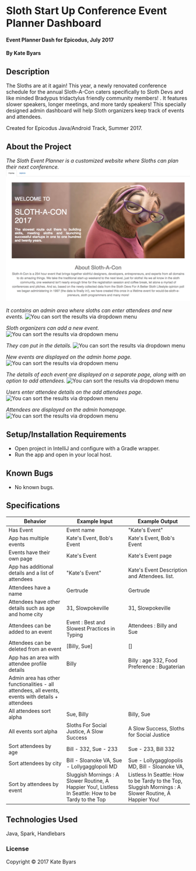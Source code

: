 

# Sloth Start Up Conference Event Planner Dashboard

#### Event Planner Dash for Epicodus, July 2017

#### By Kate Byars

## Description
The Sloths are at it again! This year, a newly renovated conference schedule for the annual Sloth-A-Con caters specifically to Sloth Devs and like minded Bradypus tridactylus friendly community members! . It features slower speakers, longer meetings, and more tardy speakers!
This specially designed admin dashboard will help Sloth organizers keep track of events and attendees.

Created for Epicodus Java/Android Track, Summer 2017.

## About the Project
_The Sloth Event Planner is a customized website where Sloths can plan their next conference._
![The Sloth Event Planner is a customized website where Sloths can plan their next conference](https://github.com/katebyars/SlothStartUp/blob/master/src/main/resources/public/images/1.png)

_It contains an admin area where sloths can enter attendees and new events._
![You can sort the results via dropdown menu](resources/images/2.png)

_Sloth organizers can add a new event._
![You can sort the results via dropdown menu](resources/images/3.png)

_They can put in the details._
![You can sort the results via dropdown menu](resources/images/4.png)

_New events are displayed on the admin home page._
![You can sort the results via dropdown menu](resources/images/5.png)

_The details of each event are displayed on a separate page, along with an option to add attendees._
![You can sort the results via dropdown menu](resources/images/6.png)

_Users enter attendee details on the add attendees page._
![You can sort the results via dropdown menu](resources/images/7.png)

_Attendees are displayed on the admin homepage._
![You can sort the results via dropdown menu](resources/images/8.png)
## Setup/Installation Requirements

* Open project in IntelliJ and configure with a Gradle wrapper.
* Run the app and open in your local host.

## Known Bugs

* No known bugs.

## Specifications

| Behavior      | Example Input         | Example Output        |
| ------------- | ------------- | ------------- |
| Has Event | Event name  |  "Kate's Event"  |
| App has multiple events | Kate's Event, Bob's Event   | Kate's Event, Bob's Event  |
| Events have their own page | Kate's Event  | Kate's Event page |
| App has additional details and a list of attendees | "Kate's Event"  |  Kate's Event Description and Attendees. list.  |
|Attendees have a name| Gertrude| Gertrude|
|Attendees have other details such as age and home city| 31, Slowpokeville| 31, Slowpokeville|
|Attendees can be added to an event|Event : Best and Slowest Practices in Typing | Attendees : Billy and Sue|
|Attendees can be deleted from an event|[Billy, Sue] |[]|
|App has an area with attendee profile details|Billy |Billy : age 332, Food Preference : Bugaterian|
|Admin area has other functionalities - all attendees, all events, events with details + attendees |||
|All attendees sort alpha|Sue, Billy    | Billy, Sue|
|All events sort alpha|Sloths For Social Justice, A Slow Success|A Slow Success, Sloths for Social Justice|
|Sort attendees by age|Bill - 332, Sue - 233| Sue - 233, Bill 332|
|Sort attendees by city|Bill - Sloanoke VA,  Sue - Lollygagglopoli MD|Sue - Lollygagglopolis MD, Bill - Sloanoke VA,|
|Sort by attendees by event|Sluggish Mornings : A Slower Routine, A Happier You!, Listless In Seattle: How to be Tardy to the Top|Listless In Seattle: How to be Tardy to the Top, Sluggish Mornings : A Slower Routine, A Happier You!|

## Technologies Used

Java, Spark, Handlebars

### License

Copyright &copy; 2017 Kate Byars
